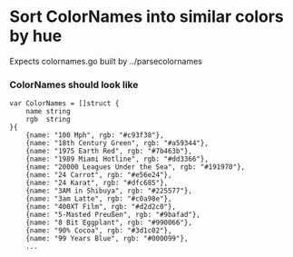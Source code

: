 
# Sort ColorNames into similar colors by hue

Expects colornames.go built by ../parsecolornames

### ColorNames should look like
```
var ColorNames = []struct {
	name string
	rgb  string
}{
	{name: "100 Mph", rgb: "#c93f38"},
	{name: "18th Century Green", rgb: "#a59344"},
	{name: "1975 Earth Red", rgb: "#7b463b"},
	{name: "1989 Miami Hotline", rgb: "#dd3366"},
	{name: "20000 Leagues Under the Sea", rgb: "#191970"},
	{name: "24 Carrot", rgb: "#e56e24"},
	{name: "24 Karat", rgb: "#dfc685"},
	{name: "3AM in Shibuya", rgb: "#225577"},
	{name: "3am Latte", rgb: "#c0a98e"},
	{name: "400XT Film", rgb: "#d2d2c0"},
	{name: "5-Masted Preußen", rgb: "#9bafad"},
	{name: "8 Bit Eggplant", rgb: "#990066"},
	{name: "90% Cocoa", rgb: "#3d1c02"},
	{name: "99 Years Blue", rgb: "#000099"},
    ...
```

